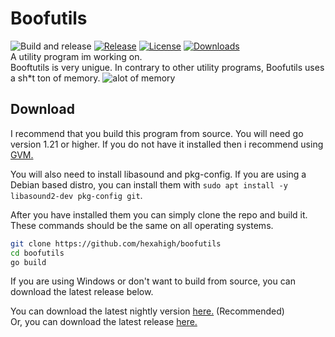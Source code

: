 # Boofutils
![Build and release](https://github.com/hexahigh/boofutils/actions/workflows/build&release.yml/badge.svg)
[![Release](https://img.shields.io/github/release/hexahigh/boofutils.svg)](https://github.com/hexahigh/boofutils/releases)
[![License](https://img.shields.io/github/license/hexahigh/boofutils)](https://github.com/hexahigh/boofutils/blob/main/LICENSE)
[![Downloads](https://img.shields.io/github/downloads/hexahigh/boofutils/total.svg)](https://github.com/hexahigh/boofutils/releases)<br>
A utility program im working on.
<br>
Booftutils is very unigue.
In contrary to other utility programs, Boofutils uses a sh*t ton of memory.
![alot of memory](https://pomf2.lain.la/f/zxi1cpji.png)
## Download
I recommend that you build this program from source.
You will need go version 1.21 or higher. If you do not have it installed then i recommend using [GVM.](https://github.com/moovweb/gvm)

You will also need to install libasound and pkg-config.
 If you are using a Debian based distro, you can install them with `sudo apt install -y libasound2-dev pkg-config git`.

 After you have installed them you can simply clone the repo and build it. These commands should be the same on all operating systems.
```bash
git clone https://github.com/hexahigh/boofutils
cd boofutils
go build
```
If you are using Windows or don't want to build from source, you can download the latest release below.

You can download the latest nightly version [here.](https://github.com/hexahigh/boofutils/releases/tag/latest_auto) (Recommended)<br>
Or, you can download the latest release [here.](https://github.com/hexahigh/boofutils/releases/latest)